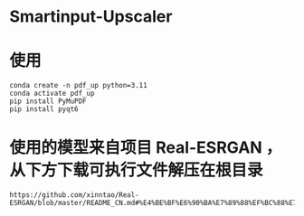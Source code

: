 # Smartinput-Upscaler

# 使用
    conda create -n pdf_up python=3.11
    conda activate pdf_up
    pip install PyMuPDF
    pip install pyqt6
# 使用的模型来自项目 Real-ESRGAN ，从下方下载可执行文件解压在根目录
    https://github.com/xinntao/Real-ESRGAN/blob/master/README_CN.md#%E4%BE%BF%E6%90%BA%E7%89%88%EF%BC%88%E7%BB%BF%E8%89%B2%E7%89%88%EF%BC%89%E5%8F%AF%E6%89%A7%E8%A1%8C%E6%96%87%E4%BB%B6
